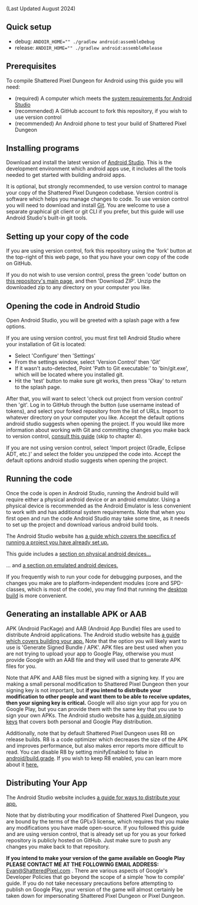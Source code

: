 (Last Updated August 2024)

## Quick setup

- debug: `ANDOIR_HOME="" ./gradlew android:assembleDebug`
- release: `ANDOIR_HOME="" ./gradlew android:assembleRelease`

## Prerequisites

To compile Shattered Pixel Dungeon for Android using this guide you will need:
- (required) A computer which meets the [system requirements for Android Studio](https://developer.android.com/studio#get-android-studio)
- (recommended) A GitHub account to fork this repository, if you wish to use version control
- (recommended) An Android phone to test your build of Shattered Pixel Dungeon

## Installing programs

Download and install the latest version of [Android Studio](https://developer.android.com/studio). This is the development environment which android apps use, it includes all the tools needed to get started with building android apps.

It is optional, but strongly recommended, to use version control to manage your copy of the Shattered Pixel Dungeon codebase. Version control is software which helps you manage changes to code. To use version control you will need to download and install [Git](https://git-scm.com/downloads). You are welcome to use a separate graphical git client or git CLI if you prefer, but this guide will use Android Studio's built-in git tools.

## Setting up your copy of the code

If you are using version control, fork this repository using the 'fork' button at the top-right of this web page, so that you have your own copy of the code on GitHub.

If you do not wish to use version control, press the green 'code' button on [this repository's main page](https://github.com/00-Evan/shattered-pixel-dungeon), and then 'Download ZIP'. Unzip the downloaded zip to any directory on your computer you like.

## Opening the code in Android Studio

Open Android Studio, you will be greeted with a splash page with a few options.

If you are using version control, you must first tell Android Studio where your installation of Git is located:
- Select 'Configure' then 'Settings'
- From the settings window, select 'Version Control' then 'Git'
- If it wasn't auto-detected, Point 'Path to Git executable:' to 'bin/git.exe', which will be located where you installed git.
- Hit the 'test' button to make sure git works, then press 'Okay' to return to the splash page.

After that, you will want to select 'check out project from version control' then 'git'. Log in to GitHub through the button (use username instead of tokens), and select your forked repository from the list of URLs. Import to whatever directory on your computer you like. Accept the default options android studio suggests when opening the project. If you would like more information about working with Git and committing changes you make back to version control, [consult this guide](https://code.tutsplus.com/tutorials/working-with-git-in-android-studio--cms-30514) (skip to chapter 4).

If you are not using version control, select 'Import project (Gradle, Eclipse ADT, etc.)' and select the folder you unzipped the code into. Accept the default options android studio suggests when opening the project.

## Running the code

Once the code is open in Android Studio, running the Android build will require either a physical android device or an android emulator. Using a physical device is recommended as the Android Emulator is less convenient to work with and has additional system requirements. Note that when you first open and run the code Android Studio may take some time, as it needs to set up the project and download various android build tools.

The Android Studio website has [a guide which covers the specifics of running a project you have already set up.](https://developer.android.com/studio/run)

This guide includes a [section on physical android devices...](https://developer.android.com/studio/run/device.html)

... and [a section on emulated android devices.](https://developer.android.com/studio/run/emulator)

If you frequently wish to run your code for debugging purposes, and the changes you make are to platform-independent modules (core and SPD-classes, which is most of the code), you may find that running the [desktop build](getting-started-desktop.md) is more convenient.

## Generating an installable APK or AAB

APK (Android PacKage) and AAB (Android App Bundle) files are used to distribute Android applications. The Android studio website has [a guide which covers building your app.](https://developer.android.com/studio/run/build-for-release) Note that the option you will likely want to use is 'Generate Signed Bundle / APK'. APK files are best used when you are not trying to upload your app to Google Play, otherwise you must provide Google with an AAB file and they will used that to generate APK files for you.

Note that APK and AAB files must be signed with a signing key. If you are making a small personal modification to Shattered Pixel Dungeon then your signing key is not important, but **if you intend to distribute your modification to other people and want them to be able to receive updates, then your signing key is critical.** Google will also sign your app for you on Google Play, but you can provide them with the same key that you use to sign your own APKs. The Android studio website has [a guide on signing keys](https://developer.android.com/studio/publish/app-signing.html) that covers both personal and Google Play distribution.

Additionally, note that by default Shattered Pixel Dungeon uses R8 on release builds. R8 is a code optimizer which decreases the size of the APK and improves performance, but also makes error reports more difficult to read. You can disable R8 by setting minifyEnabled to false in [android/build.grade](./android/build.gradle). If you wish to keep R8 enabled, you can learn more about it [here.](https://developer.android.com/studio/build/shrink-code)

## Distributing Your App

The Android Studio website includes [a guide for ways to distribute your app.](https://developer.android.com/studio/publish)

Note that by distributing your modification of Shattered Pixel Dungeon, you are bound by the terms of the GPLv3 license, which requires that you make any modifications you have made open-source. If you followed this guide and are using version control, that is already set up for you as your forked repository is publicly hosted on GitHub.  Just make sure to push any changes you make back to that repository.

**If you intend to make your version of the game available on Google Play PLEASE CONTACT ME AT THE FOLLOWING EMAIL ADDRESS:** Evan@ShatteredPixel.com . There are various aspects of Google's Developer Policies that go beyond the scope of a simple 'how to compile' guide. If you do not take necessary precautions before attempting to publish on Google Play, your version of the game will almost certainly be taken down for impersonating Shattered Pixel Dungeon or Pixel Dungeon.